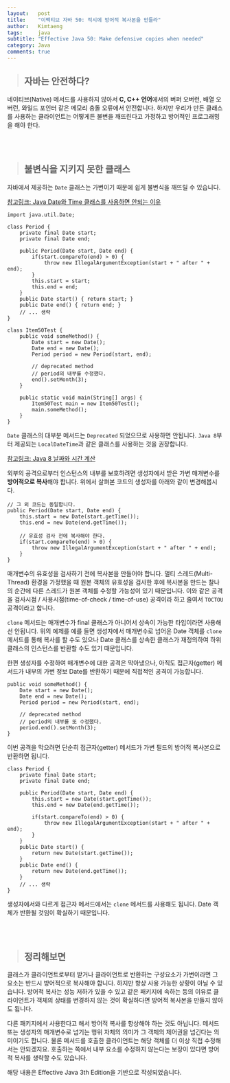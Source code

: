 ```yaml
---
layout:   post
title:    "이펙티브 자바 50: 적시에 방어적 복사본을 만들라"
author:   Kimtaeng
tags: 	  java
subtitle: "Effective Java 50: Make defensive copies when needed" 
category: Java
comments: true
---
```


> ## 자바는 안전하다?

네이티브(Native) 메서드를 사용하지 않아서 **C, C++ 언어**에서의 버퍼 오버런, 배열 오버런, 와일드 포인터 같은
메모리 충돌 오류에서 안전합니다. 하지만 우리가 만든 클래스를 사용하는 클라이언트는 어떻게든 불변을 깨뜨린다고
가정하고 방어적인 프로그래밍을 해야 한다.

<br/><br/>

> ## 불변식을 지키지 못한 클래스

자바에서 제공하는 ```Date``` 클래스는 가변이기 때문에 쉽게 불변식을 깨뜨릴 수 있습니다.

<a href="/post/reasons-why-javas-date-and-calendar-was-bad" target="_blank">
참고링크: Java Date와 Time 클래스를 사용하면 안되는 이유
</a>

<pre class="line-numbers"><code class="language-java" data-start="1">import java.util.Date;

class Period {
    private final Date start;
    private final Date end;

    public Period(Date start, Date end) {
        if(start.compareTo(end) > 0) {
            throw new IllegalArgumentException(start + " after " + end);
        }
        this.start = start;
        this.end = end;
    }
    public Date start() { return start; }
    public Date end() { return end; }
    // ... 생략
}

class Item50Test {
    public void someMethod() {
        Date start = new Date();
        Date end = new Date();
        Period period = new Period(start, end);

        // deprecated method
        // period의 내부를 수정했다.
        end().setMonth(3);
    }

    public static void main(String[] args) {
        Item50Test main = new Item50Test();
        main.someMethod();
    }
}   
</code></pre>

```Date``` 클래스의 대부분 메서드는 ```Deprecated``` 되었으므로 사용하면 안됩니다.
```Java 8```부터 제공되는 ```LocalDateTime```과 같은 클래스를 사용하는 것을 권장합니다. 

<a href="/post/java8-date-and-time" target="_blank">참고링크: Java 8 날짜와 시간 계산</a>

외부의 공격으로부터 인스턴스의 내부를 보호하려면 생성자에서 받은 가변 매개변수를 **방어적으로 복사**해야 합니다.
위에서 살펴본 코드의 생성자를 아래와 같이 변경해봅시다.

<pre class="line-numbers"><code class="language-java" data-start="1">// 그 외 코드는 동일합니다.
public Period(Date start, Date end) {
    this.start = new Date(start.getTime());
    this.end = new Date(end.getTime());

    // 유효성 검사 전에 복사해야 한다. 
    if(start.compareTo(end) > 0) {
        throw new IllegalArgumentException(start + " after " + end);
    }
}
</code></pre>

매개변수의 유효성을 검사하기 전에 복사본을 만들어야 합니다. 멀티 스레드(Multi-Thread) 환경을 가정했을 때
원본 객체의 유효성을 검사한 후에 복사본을 만드는 찰나의 순간에 다른 스레드가 원본 객체를 수정할 가능성이 있기 때문입니다.
이와 같은 공격을 검사시점 / 사용시점(time-of-check / time-of-use) 공격이라 하고 줄여서 ```TOCTOU``` 공격이라고 합니다.

```clone``` 메서드는 매개변수가 final 클래스가 아니어서 상속이 가능한 타입이라면 사용해선 안됩니다.
위의 예제를 예를 들면 생성자에서 매개변수로 넘어온 Date 객체를 ```clone``` 메서드를 통해 복사를 할 수도 있으나
Date 클래스를 상속한 클래스가 재정의하여 하위 클래스의 인스턴스를 반환할 수도 있기 때문입니다.

한편 생성자를 수정하여 매개변수에 대한 공격은 막아냈으나, 아직도 접근자(getter) 메서드가 내부의 가변 정보 Date를 반환하기 때문에
직접적인 공격이 가능합니다.

<pre class="line-numbers"><code class="language-java" data-start="1">public void someMethod() {
    Date start = new Date();
    Date end = new Date();
    Period period = new Period(start, end);

    // deprecated method
    // period의 내부를 또 수정했다.
    period.end().setMonth(3);
}  
</code></pre>

이번 공격을 막으려면 단순히 접근자(getter) 메서드가 가변 필드의 방어적 복사본으로 반환하면 됩니다.

<pre class="line-numbers"><code class="language-java" data-start="1">class Period {
    private final Date start;
    private final Date end;

    public Period(Date start, Date end) {
        this.start = new Date(start.getTime());
        this.end = new Date(end.getTime());

        if(start.compareTo(end) > 0) {
            throw new IllegalArgumentException(start + " after " + end);
        }
    }
    public Date start() { 
        return new Date(start.getTime());
    }
    public Date end() { 
        return new Date(end.getTime());
    }
    // ... 생략
}
</code></pre>

생성자에서와 다르게 접근자 메서드에서는 ```clone``` 메서드를 사용해도 됩니다. Date 객체가 반환될 것임이 확실하기 때문입니다.

<br/><br/>

> ## 정리해보면

클래스가 클라이언트로부터 받거나 클라이언트로 반환하는 구성요소가 가변이라면 그 요소는 반드시 방어적으로 복사해야 합니다.
하지만 항상 사용 가능한 상황이 아닐 수 있습니다. 방어적 복사는 성능 저하가 있을 수 있고 같은 패키지에 속하는 등의 이유로
클라이언트가 객체의 상태를 변경하지 않는 것이 확실하다면 방어적 복사본을 만들지 않아도 됩니다.

다른 패키지에서 사용한다고 해서 방어적 복사를 항상해야 하는 것도 아닙니다. 메서드 또는 생성자의 매개변수로 넘기는 행위
자체의 의미가 그 객체의 제어권을 넘긴다는 의미이기도 합니다. 물론 메서드를 호출한 클라이언트는 해당 객체를 더 이상 직접
수정해서는 안되겠지요. 호출하는 쪽에서 내부 요소를 수정하지 않는다는 보장이 있다면 방어적 복사를 생략할 수도 있습니다.

<div class="post_caption">해당 내용은 Effective Java 3th Edition을 기반으로 작성되었습니다.</div>